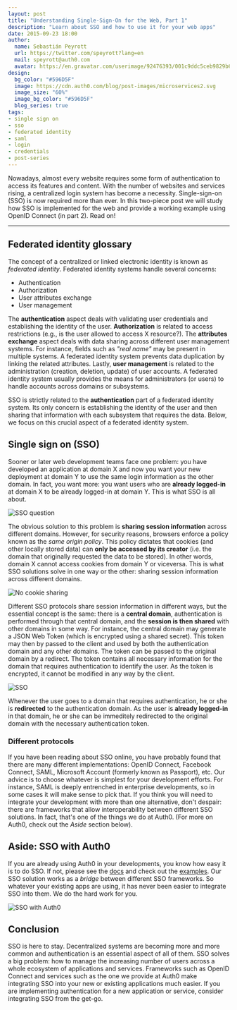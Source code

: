 ```yaml
---
layout: post
title: "Understanding Single-Sign-On for the Web, Part 1"
description: "Learn about SSO and how to use it for your web apps"
date: 2015-09-23 18:00
author: 
  name: Sebastián Peyrott
  url: https://twitter.com/speyrott?lang=en
  mail: speyrott@auth0.com
  avatar: https://en.gravatar.com/userimage/92476393/001c9ddc5ceb9829b6aaf24f5d28502a.png?size=200
design:
  bg_color: "#596D5F"
  image: https://cdn.auth0.com/blog/post-images/microservices2.svg
  image_size: "60%"
  image_bg_color: "#596D5F"
  blog_series: true
tags: 
- single sign on
- sso
- federated identity
- saml
- login
- credentials
- post-series
---
```


Nowadays, almost every website requires some form of authentication to access its features and content. With the number of websites and services rising, a centralized login system has become a necessity. Single-sign-on (SSO) is now required more than ever. In this two-piece post we will study how SSO is implemented for the web and provide a working example using OpenID Connect (in part 2). Read on!

-----

## Federated identity glossary
The concept of a centralized or linked electronic identity is known as *federated identity*. Federated identity systems handle several concerns:

- Authentication
- Authorization
- User attributes exchange
- User management

The **authentication** aspect deals with validating user credentials and establishing the identity of the user. **Authorization** is related to access restrictions (e.g., is the user allowed to access X resource?). The **attributes exchange** aspect deals with data sharing across different user management systems. For instance, fields such as *"real name"* may be present in multiple systems. A federated identity system prevents data duplication by linking the related attributes. Lastly, **user management** is related to the administration (creation, deletion, update) of user accounts. A federated identity system usually provides the means for administrators (or users) to handle accounts across domains or subsystems.

SSO is strictly related to the **authentication** part of a federated identity system. Its only concern is establishing the identity of the user and then sharing that information with each subsystem that requires the data. Below, we focus on this crucial aspect of a federated identity system.

## Single sign on (SSO)
Sooner or later web development teams face one problem: you have developed an application at domain X and now you want your new deployment at domain Y to use the same login information as the other domain. In fact, you want more: you want users who are **already logged-in** at domain X to be already logged-in at domain Y. This is what SSO is all about.

![SSO question](https://cdn.auth0.com/blog/sso/Diagram1.png)

The obvious solution to this problem is **sharing session information** across different domains. However, for security reasons, browsers enforce a policy known as the *same origin policy*. This policy dictates that cookies (and other locally stored data) can **only be accessed by its creator** (i.e. the domain that originally requested the data to be stored). In other words, domain X cannot access cookies from domain Y or viceversa. This is what SSO solutions solve in one way or the other: sharing session information across different domains.

![No cookie sharing](https://cdn.auth0.com/blog/sso/Diagram1.5.png)

Different SSO protocols share session information in different ways, but the essential concept is the same: there is a **central domain**, authentication is performed through that central domain, and the **session is then shared** with other domains in some way. For instance, the central domain may generate a JSON Web Token (which is encrypted using a shared secret). This token may then by passed to the client and used by both the authentication domain and any other domains. The token can be passed to the original domain by a redirect. The token contains all necessary information for the domain that requires authentication to identify the user. As the token is encrypted, it cannot be modified in any way by the client.

![SSO](https://cdn.auth0.com/blog/sso/Diagram2.png)

Whenever the user goes to a domain that requires authentication, he or she is **redirected** to the authentication domain. As the user is **already logged-in** in that domain, he or she can be immeditely redirected to the original domain with the necessary authentication token.

### Different protocols
If you have been reading about SSO online, you have probably found that there are many different implementations: OpenID Connect, Facebook Connect, SAML, Microsoft Account (formerly known as Passport), etc. Our advice is to choose whatever is simplest for your development efforts. For instance, SAML is deeply entrenched in enterprise developments, so in some cases it will make sense to pick that. If you think you will need to integrate your development with more than one alternative, don't despair: there are frameworks that allow interoperability between different SSO solutions. In fact, that's one of the things we do at Auth0. (For more on Auth0, check out the *Aside* section below).

## Aside: SSO with Auth0
If you are already using Auth0 in your developments, you know how easy it is to do SSO. If not, please see the [docs](https://auth0.com/docs/sso/single-sign-on) and check out the [examples](https://github.com/auth0/auth0-sso-sample). Our SSO solution works as a *bridge* between different SSO frameworks. So whatever your existing apps are using, it has never been easier to integrate SSO into them. We do the hard work for you.

![SSO with Auth0](https://cdn.auth0.com/blog/sso/Diagram3.png)

## Conclusion
SSO is here to stay. Decentralized systems are becoming more and more common and authentication is an essential aspect of all of them. SSO solves a big problem: how to manage the increasing number of users across a whole ecosystem of applications and services. Frameworks such as OpenID Connect and services such as the one we provide at Auth0 make integrating SSO into your new or existing applications much easier. If you are implementing authentication for a new application or service, consider integrating SSO from the get-go.

